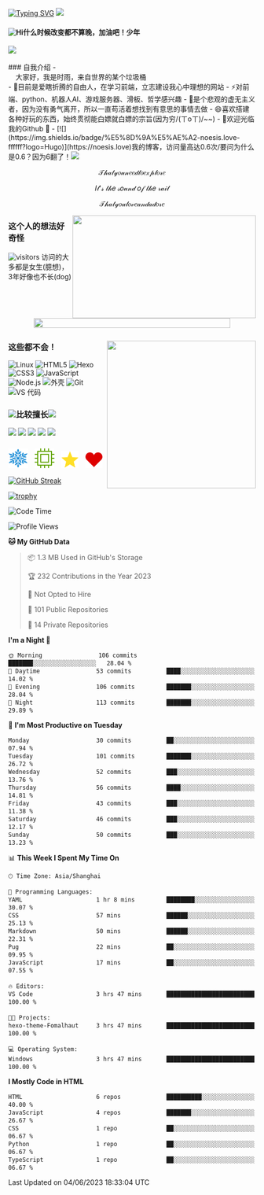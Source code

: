 [![Typing SVG](https://readme-typing-svg.demolab.com/?lines=蛇蛇没饭吃系列😅;🐍:我饿死了🥺)](https://git.io/typing-svg)
![](https://frends.noesis.buzz/assets/github-contribution-grid-snake.svg)

####  <img src="https://s1.vika.cn/space/2023/04/15/d2b7d1cfed5446c79163ffbbbd9f9e2f" alt="Hi" width="42" />什么时候改变都不算晚，加油吧！少年
<p align="left">
  <a>
   <img src="https://count.getloli.com/get/@NOeSIS-yu?theme=rule34" />
 </a>
 </p>
### 自我介绍
- <div><img  src="https://s1.vika.cn/space/2023/04/07/c2dd81d83540465b8e90844b9be8bd0f" width="15" height="100%" / >大家好，我是时雨，来自世界的某个垃圾桶</div>
- 🌱目前是爱瞎折腾的自由人，在学习前端，立志建设我心中理想的网站
- ⚡对前端、python、机器人AI、游戏服务器、滑板、哲学感兴趣
- 🤔是个悲观的虚无主义者，因为没有勇气离开，所以一直苟活着想找到有意思的事情去做
- 😄喜欢搭建各种好玩的东西，始终贯彻能白嫖就白嫖的宗旨(因为穷/(ㄒoㄒ)/~~)
- 💬欢迎光临我的Github 🍧
- [![](https://img.shields.io/badge/%E5%8D%9A%E5%AE%A2-noesis.love-ffffff?logo=Hugo)](https://noesis.love)我的博客，访问量高达0.6次/要问为什么是0.6？因为6翻了！<img height="40" src="https://raw.githubusercontent.com/innng/innng/master/assets/kyubey.gif"/>

<div align="center">
<p>𝒯𝒽𝒶𝓉𝓎𝑜𝓊𝓃𝑒𝑒𝒹𝓉𝑜𝑒𝓍𝓅𝓁𝑜𝓇𝑒</p>
  <p>𝐼𝓉'𝓈 𝓉𝒽𝑒 𝓈𝑜𝓊𝓃𝒹 𝑜𝒻 𝓉𝒽𝑒 𝓇𝒶𝒾𝓁</p>
   <p>𝒯𝒽𝒶𝓉𝓎𝑜𝓊𝓁𝑜𝓋𝑒𝒶𝓃𝒹𝒶𝒹𝑜𝓇𝑒</p>
  <img src="https://i.imgur.com/KXx0cCx.gif" align="right" width="373.5px" height="208.5px">
 </div>
 

### 这个人的想法好奇怪
![visitors](https://visitor-badge.glitch.me/badge?page_id=https://noesis.love/&left_color=green&right_color=red)
 访问的大多都是女生(臆想)，3年好像也不长(dog)
<div align="center"><img src="https://s1.vika.cn/space/2023/04/15/4ea05160d5374abfabb9f08f933ec122" width="400" height="100%" ></div>

###  <div align="center">
<img height="300" src="https://s1.vika.cn/space/2023/04/16/39043d84da884fd2a8be7e7db1ac3235" align="right" width="303.5px" height="138.5px">
  </div>

### 这些都不会！
![Linux](https://img.shields.io/badge/-Linux-%23fcc624?style=flat&logo=Linux&logoColor=242424)
![HTML5](https://img.shields.io/badge/-HTML5-%23E34C26?style=flat&logo=html5&logoColor=ffffff)
![Hexo](https://img.shields.io/badge/-Hexo-%230e83cd?style=flat&logo=Hexo&logoColor=ffffff)\
![CSS3](https://img.shields.io/badge/-CSS3-%23197CBE?style=flat&logo=css3)
![JavaScript](https://img.shields.io/badge/-JavaScript-%23F7DF1C?style=flat&logo=javascript&logoColor=000000&labelColor=%23ECD83E&color=%23ECD83E)
![Node.js](https://img.shields.io/badge/-Node.js-%23579050?style=flat&logo=node.js&logoColor=ffffff)
![外壳](https://img.shields.io/badge/-Shell-%2389E051?style=flat&logo=powershell&logoColor=ffffff)
![Git](https://img.shields.io/badge/-Git-%23ED5A47?style=flat&logo=git&logoColor=%23ffffff)
![VS 代码](https://img.shields.io/badge/-VSCode-%230066B8?style=flat&logo=visual-studio-code)

### <img src="https://media.giphy.com/media/WUlplcMpOCEmTGBtBW/giphy.gif" width="30">比较擅长<img src="https://media.giphy.com/media/WUlplcMpOCEmTGBtBW/giphy.gif" width="30">
![](https://s1.vika.cn/space/2023/04/23/369610bb25514f28bacbf61d29fdd692)
![](https://s1.vika.cn/space/2023/04/23/b095b8cc3a014f3b8240fcdbc19b0e68)
![](https://s1.vika.cn/space/2023/04/23/bccf7dc05bfa4bcdabdbafeaa06ca462)
![](https://s1.vika.cn/space/2023/04/23/0a948d7c479d4222b76d3bd7f7fdfe26)
![](https://s1.vika.cn/space/2023/04/23/da9516973d6444739a91e3bcf594cc6a)
###
<a href='https://archiveprogram.github.com/'><img src='https://raw.githubusercontent.com/acervenky/animated-github-badges/master/assets/acbadge.gif' width='40' height='40'></a> <a href='https://docs.github.com/en/developers'><img src='https://raw.githubusercontent.com/acervenky/animated-github-badges/master/assets/devbadge.gif' width='40' height='40'></a> <a href='https://stars.github.com/'><img src='https://raw.githubusercontent.com/acervenky/animated-github-badges/master/assets/starbadge.gif' width='35' height='35'></a> <a href='https://docs.github.com/en/github/supporting-the-open-source-community-with-github-sponsors'><img src='https://raw.githubusercontent.com/acervenky/animated-github-badges/master/assets/sponsorbadge.gif' width='35' height='35'></a>

[![GitHub Streak](https://streak-stats.demolab.com?user=NOeSIS-yu&theme=radical&hide_border=%E9%94%99%E8%AF%AF%E7%9A%84&border_radius=3&locale=zh_Hans&date_format=j%2Fn%5B%2FY%5D)](https://git.io/streak-stats)

[![trophy](https://github-profile-trophy.vercel.app/?username=ryo-ma)](https://github.com/ryo-ma/github-profile-trophy) 
   
<!--START_SECTION:waka-->
![Code Time](http://img.shields.io/badge/Code%20Time-61%20hrs%207%20mins-blue)

![Profile Views](http://img.shields.io/badge/Profile%20Views-2-blue)


**🐱 My GitHub Data** 

> 📦 1.3 MB Used in GitHub's Storage 
 > 
> 🏆 232 Contributions in the Year 2023
 > 
> 🚫 Not Opted to Hire
 > 
> 📜 101 Public Repositories 
 > 
> 🔑 14 Private Repositories 
 > 
**I'm a Night 🦉** 

```text
🌞 Morning                106 commits         ███████░░░░░░░░░░░░░░░░░░   28.04 % 
🌆 Daytime                53 commits          ████░░░░░░░░░░░░░░░░░░░░░   14.02 % 
🌃 Evening                106 commits         ███████░░░░░░░░░░░░░░░░░░   28.04 % 
🌙 Night                  113 commits         ███████░░░░░░░░░░░░░░░░░░   29.89 % 
```
📅 **I'm Most Productive on Tuesday** 

```text
Monday                   30 commits          ██░░░░░░░░░░░░░░░░░░░░░░░   07.94 % 
Tuesday                  101 commits         ███████░░░░░░░░░░░░░░░░░░   26.72 % 
Wednesday                52 commits          ███░░░░░░░░░░░░░░░░░░░░░░   13.76 % 
Thursday                 56 commits          ████░░░░░░░░░░░░░░░░░░░░░   14.81 % 
Friday                   43 commits          ███░░░░░░░░░░░░░░░░░░░░░░   11.38 % 
Saturday                 46 commits          ███░░░░░░░░░░░░░░░░░░░░░░   12.17 % 
Sunday                   50 commits          ███░░░░░░░░░░░░░░░░░░░░░░   13.23 % 
```


📊 **This Week I Spent My Time On** 

```text
🕑︎ Time Zone: Asia/Shanghai

💬 Programming Languages: 
YAML                     1 hr 8 mins         ████████░░░░░░░░░░░░░░░░░   30.07 % 
CSS                      57 mins             ██████░░░░░░░░░░░░░░░░░░░   25.13 % 
Markdown                 50 mins             ██████░░░░░░░░░░░░░░░░░░░   22.31 % 
Pug                      22 mins             ██░░░░░░░░░░░░░░░░░░░░░░░   09.95 % 
JavaScript               17 mins             ██░░░░░░░░░░░░░░░░░░░░░░░   07.55 % 

🔥 Editors: 
VS Code                  3 hrs 47 mins       █████████████████████████   100.00 % 

🐱‍💻 Projects: 
hexo-theme-Fomalhaut     3 hrs 47 mins       █████████████████████████   100.00 % 

💻 Operating System: 
Windows                  3 hrs 47 mins       █████████████████████████   100.00 % 
```

**I Mostly Code in HTML** 

```text
HTML                     6 repos             ██████████░░░░░░░░░░░░░░░   40.00 % 
JavaScript               4 repos             ███████░░░░░░░░░░░░░░░░░░   26.67 % 
CSS                      1 repo              ██░░░░░░░░░░░░░░░░░░░░░░░   06.67 % 
Python                   1 repo              ██░░░░░░░░░░░░░░░░░░░░░░░   06.67 % 
TypeScript               1 repo              ██░░░░░░░░░░░░░░░░░░░░░░░   06.67 % 
```




 Last Updated on 04/06/2023 18:33:04 UTC
<!--END_SECTION:waka-->  



